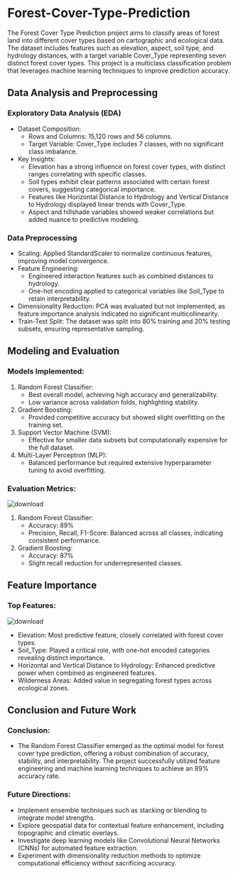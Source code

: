 # Forest-Cover-Type-Prediction
The Forest Cover Type Prediction project aims to classify areas of forest land into different cover types based on cartographic and ecological data. The dataset includes features such as elevation, aspect, soil type, and hydrology distances, with a target variable Cover_Type representing seven distinct forest cover types. This project is a multiclass classification problem that leverages machine learning techniques to improve prediction accuracy.

## Data Analysis and Preprocessing
 ### Exploratory Data Analysis (EDA)
- Dataset Composition:
  - Rows and Columns: 15,120 rows and 56 columns.
  - Target Variable: Cover_Type includes 7 classes, with no significant class imbalance.
- Key Insights:
  - Elevation has a strong influence on forest cover types, with distinct ranges correlating with specific classes.
  - Soil types exhibit clear patterns associated with certain forest covers, suggesting categorical importance.
  - Features like Horizontal Distance to Hydrology and Vertical Distance to Hydrology displayed linear trends with Cover_Type.
  - Aspect and hillshade variables showed weaker correlations but added nuance to predictive modeling.
### Data Preprocessing
- Scaling: Applied StandardScaler to normalize continuous features, improving model convergence.
- Feature Engineering:
  - Engineered interaction features such as combined distances to hydrology.
  - One-hot encoding applied to categorical variables like Soil_Type to retain interpretability.
- Dimensionality Reduction: PCA was evaluated but not implemented, as feature importance analysis indicated no significant multicollinearity.
- Train-Test Split: The dataset was split into 80% training and 20% testing subsets, ensuring representative sampling.

##  Modeling and Evaluation
### Models Implemented:
1) Random Forest Classifier:
   - Best overall model, achieving high accuracy and generalizability.
   - Low variance across validation folds, highlighting stability.
2) Gradient Boosting:
   - Provided competitive accuracy but showed slight overfitting on the training set.
3) Support Vector Machine (SVM):
   - Effective for smaller data subsets but computationally expensive for the full dataset.
4) Multi-Layer Perceptron (MLP):
   - Balanced performance but required extensive hyperparameter tuning to avoid overfitting.
### Evaluation Metrics:
![download](https://github.com/user-attachments/assets/16d3880a-6669-46ac-845f-bc4887244623)

1) Random Forest Classifier:
   - Accuracy: 89%
   - Precision, Recall, F1-Score: Balanced across all classes, indicating consistent performance.
2) Gradient Boosting:
   - Accuracy: 87%
   - Slight recall reduction for underrepresented classes.

## Feature Importance
### Top Features:
![download](https://github.com/user-attachments/assets/8d1f9910-e266-455b-85a1-efdc57631584)

- Elevation: Most predictive feature, closely correlated with forest cover types.
- Soil_Type: Played a critical role, with one-hot encoded categories revealing distinct importance.
- Horizontal and Vertical Distance to Hydrology: Enhanced predictive power when combined as engineered features.
- Wilderness Areas: Added value in segregating forest types across ecological zones.


## Conclusion and Future Work
### Conclusion:
- The Random Forest Classifier emerged as the optimal model for forest cover type prediction, offering a robust combination of accuracy, stability, and interpretability. The project successfully utilized feature engineering and machine learning techniques to achieve an 89% accuracy rate.

### Future Directions:
- Implement ensemble techniques such as stacking or blending to integrate model strengths.
- Explore geospatial data for contextual feature enhancement, including topographic and climatic overlays.
- Investigate deep learning models like Convolutional Neural Networks (CNNs) for automated feature extraction.
- Experiment with dimensionality reduction methods to optimize computational efficiency without sacrificing accuracy.
